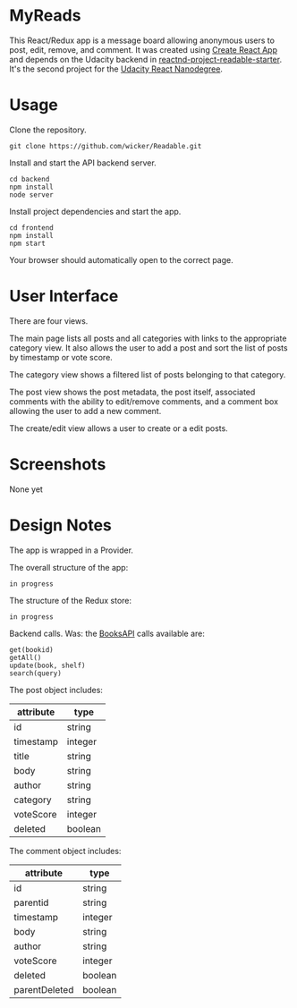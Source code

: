 # MyReads

This React/Redux app is a message board allowing anonymous users to post, edit, remove, and comment. It was created using [Create React App](https://github.com/facebookincubator/create-react-app) and depends on the Udacity backend in [reactnd-project-readable-starter](https://github.com/udacity/reactnd-project-readable-starter). It's the second project for the [Udacity React Nanodegree](https://www.udacity.com/course/react-nanodegree--nd019).

# Usage

Clone the repository.

```
git clone https://github.com/wicker/Readable.git
```

Install and start the API backend server.

```
cd backend
npm install
node server
```

Install project dependencies and start the app.

```
cd frontend
npm install
npm start
```

Your browser should automatically open to the correct page.

# User Interface

There are four views. 

The main page lists all posts and all categories with links to the appropriate category view. It also allows the user to add a post and sort the list of posts by timestamp or vote score. 

The category view shows a filtered list of posts belonging to that category.

The post view shows the post metadata, the post itself, associated comments with the ability to edit/remove comments, and a comment box allowing the user to add a new comment.

The create/edit view allows a user to create or a edit posts.

# Screenshots

None yet

# Design Notes

The app is wrapped in a Provider.

The overall structure of the app:

```
in progress
```

The structure of the Redux store:

```
in progress
```

Backend calls. Was: the [BooksAPI](https://github.com/udacity/reactnd-project-myreads-starter/blob/master/src/BooksAPI.js) calls available are:

```
get(bookid)
getAll()
update(book, shelf)
search(query)
```

The post object includes:

|attribute|type|
|---------|----|
|id|string|
|timestamp|integer|
|title|string|
|body|string|
|author|string|
|category|string|
|voteScore|integer|
|deleted|boolean|

The comment object includes: 

|attribute|type|
|---------|----|
|id|string|
|parentid|string|
|timestamp|integer|
|body|string|
|author|string|
|voteScore|integer|
|deleted|boolean|
|parentDeleted|boolean|
